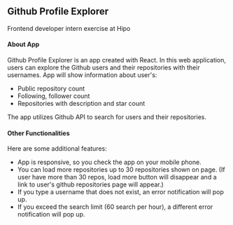 ## Github Profile Explorer

Frontend developer intern exercise at Hipo

#### About App

Github Profile Explorer is an app created with React. In this web application, users can explore the Github users and their repositories with their usernames. App will show information about user's:

- Public repository count
- Following, follower count
- Repositories with description and star count

The app utilizes Github API to search for users and their repositories.

#### Other Functionalities

Here are some additional features:

- App is responsive, so you check the app on your mobile phone.
- You can load more repositories up to 30 repositories shown on page. (If user have more than 30 repos, load more button will disappear and a link to user's github repositories page will appear.)
- If you type a username that does not exist, an error notification will pop up.
- If you exceed the search limit (60 search per hour), a different error notification will pop up.
